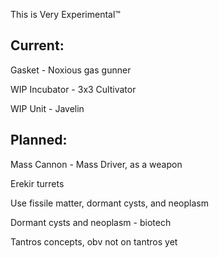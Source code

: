This is Very Experimental™

## Current:
  Gasket - Noxious gas gunner
  
  WIP Incubator - 3x3 Cultivator
  
  WIP Unit - Javelin
  
## Planned:
Mass Cannon - Mass Driver, as a weapon

Erekir turrets

Use fissile matter, dormant cysts, and neoplasm

Dormant cysts and neoplasm - biotech

Tantros concepts, obv not on tantros yet
